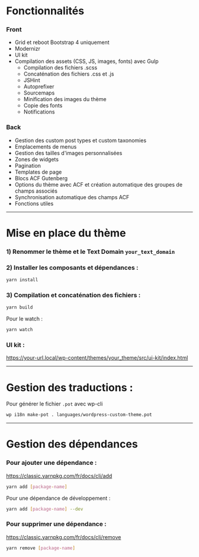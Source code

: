 # Fonctionnalités

### Front
- Grid et reboot Bootstrap 4 uniquement
- Modernizr
- UI kit
- Compilation des assets (CSS, JS, images, fonts) avec Gulp
    - Compilation des fichiers .scss
    - Concaténation des fichiers .css et .js
    - JSHint
    - Autoprefixer
    - Sourcemaps
    - Minification des images du thème
    - Copie des fonts
    - Notifications
    
### Back
- Gestion des custom post types et custom taxonomies
- Emplacements de menus
- Gestion des tailles d'images personnalisées
- Zones de widgets
- Pagination
- Templates de page
- Blocs ACF Gutenberg
- Options du thème avec ACF et création automatique des groupes de champs associés
- Synchronisation automatique des champs ACF
- Fonctions utiles

___

# Mise en place du thème

### 1) Renommer le thème et le Text Domain `your_text_domain`

### 2) Installer les composants et dépendances :

```sh
yarn install
```

### 3) Compilation et concaténation des fichiers :

```sh
yarn build
```

Pour le watch :

```sh
yarn watch
```

### UI kit :
https://your-url.local/wp-content/themes/your_theme/src/ui-kit/index.html

___

# Gestion des traductions :
Pour générer le fichier `.pot` avec wp-cli
```sh
wp i18n make-pot . languages/wordpress-custom-theme.pot
```

___

# Gestion des dépendances

### Pour ajouter une dépendance :
https://classic.yarnpkg.com/fr/docs/cli/add

```sh
yarn add [package-name]
```

Pour une dépendance de développement :

```sh
yarn add [package-name] --dev
```

### Pour supprimer une dépendance :
https://classic.yarnpkg.com/fr/docs/cli/remove

```sh
yarn remove [package-name]
```
